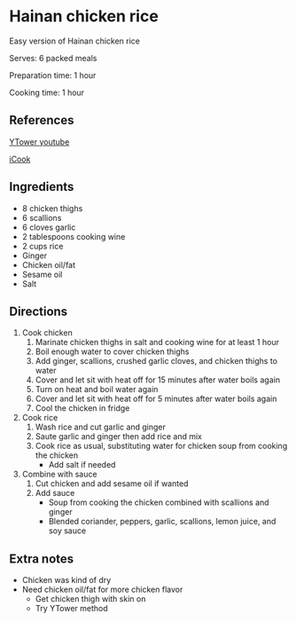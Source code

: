 # Hainan chicken rice

Easy version of Hainan chicken rice

Serves: 6 packed meals

Preparation time: 1 hour

Cooking time: 1 hour

## References

[YTower youtube](https://www.youtube.com/watch?v=LDaC7-ihKEE)

[iCook](https://icook.tw/recipes/138421)

## Ingredients

- 8 chicken thighs
- 6 scallions
- 6 cloves garlic
- 2 tablespoons cooking wine
- 2 cups rice
- Ginger
- Chicken oil/fat
- Sesame oil
- Salt

## Directions

1. Cook chicken
   1. Marinate chicken thighs in salt and cooking wine for at least 1 hour
   2. Boil enough water to cover chicken thighs
   3. Add ginger, scallions, crushed garlic cloves, and chicken thighs to water
   4. Cover and let sit with heat off for 15 minutes after water boils again
   5. Turn on heat and boil water again
   6. Cover and let sit with heat off for 5 minutes after water boils again
   7. Cool the chicken in fridge
2. Cook rice
   1. Wash rice and cut garlic and ginger
   2. Saute garlic and ginger then add rice and mix
   3. Cook rice as usual, substituting water for chicken soup from cooking the chicken
      - Add salt if needed
3. Combine with sauce
   1. Cut chicken and add sesame oil if wanted
   2. Add sauce
      - Soup from cooking the chicken combined with scallions and ginger
      - Blended coriander, peppers, garlic, scallions, lemon juice, and soy sauce

## Extra notes

- Chicken was kind of dry
- Need chicken oil/fat for more chicken flavor
  - Get chicken thigh with skin on
  - Try YTower method

